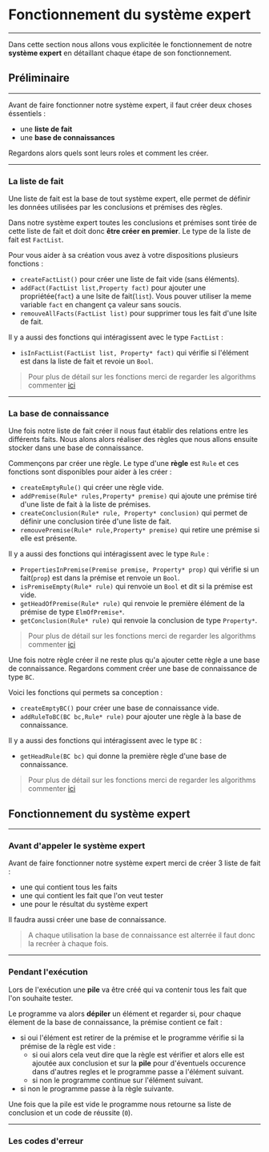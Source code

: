 # Fonctionnement du système expert

---
Dans cette section nous allons vous explicitée le fonctionnement de notre **système expert** en détaillant chaque étape de son fonctionnement.


## Préliminaire

---
Avant de faire fonctionner notre système expert, il faut créer deux choses éssentiels :
* une **liste de fait**
* une **base de connaissances**


Regardons alors quels sont leurs roles et comment les créer.

---
### La **liste de fait**

Une liste de fait est la base de tout système expert, elle permet de définir les données utilisées par les conclusions et prémises des règles. 

Dans notre système expert toutes les conclusions et prémises sont tirée de cette liste de fait et doit donc **être créer en premier**. Le type de la liste de fait est `FactList`.

Pour vous aider à sa création vous avez à votre dispositions plusieurs fonctions :
* `createFactList()` pour créer une liste de fait vide (sans éléments).
*  `addFact(FactList list,Property fact)` pour ajouter une propriétée(`fact`) a une lsite de fait(`list`). Vous pouver utiliser la meme variable `fact` en changent ça valeur sans soucis.
*  `remouveAllFacts(FactList list)` pour supprimer tous les fait d'une lsite de fait.

Il y a aussi des fonctions qui intéragissent avec le type `FactList` :
* `isInFactList(FactList list, Property* fact)` qui vérifie si l'élément est dans la liste de fait et revoie un `Bool`. 

>Pour plus de détail sur les fonctions merci de regarder les algorithms commenter [ici](Alogrithm.md)

---
### La **base de connaissance**

Une fois notre liste de fait créer il nous faut établir des relations entre les différents faits. Nous alons alors réaliser des règles que nous allons ensuite stocker dans une base de connaissance.

Commençons par créer une règle. Le type d'une **règle** est `Rule` et ces fonctions sont disponibles pour aider à les créer :
* `createEmptyRule()` qui créer une règle vide.
* `addPremise(Rule* rules,Property* premise)` qui ajoute une prémise tiré d'une liste de fait à la liste de prémises.
* `createConclusion(Rule* rule, Property* conclusion)` qui permet de définir une conclusion tirée d'une liste de fait.
* `remouvePremise(Rule* rule,Property* premise)` qui retire une prémise si elle est présente.

Il y a aussi des fonctions qui intéragissent avec le type `Rule` :
* `PropertiesInPremise(Premise premise, Property* prop)` qui vérifie si un fait(`prop`) est dans la prémise et renvoie un `Bool`.
* `isPremiseEmpty(Rule* rule)` qui renvoie un `Bool` et dit si la prémise est vide.
* `getHeadOfPremise(Rule* rule)` qui renvoie le première élément de la prémise de type `ElmOfPremise*`.
* `getConclusion(Rule* rule)` qui renvoie la conclusion de type `Property*`.

>Pour plus de détail sur les fonctions merci de regarder les algorithms commenter [ici](Alogrithm.md)

Une fois notre règle créer il ne reste plus qu'a ajouter cette règle a une base de connaissance. Regardons comment créer une base de connaissance de type `BC`.

Voici les fonctions qui permets sa conception :
* `createEmptyBC()` pour créer une base de connaissance vide.
* `addRuleToBC(BC bc,Rule* rule)` pour ajouter une règle à la base de connaissance.

Il y a aussi des fonctions qui intéragissent avec le type `BC` :
* `getHeadRule(BC bc)` qui donne la première règle d'une base de connaissance.

>Pour plus de détail sur les fonctions merci de regarder les algorithms commenter [ici](Alogrithm.md)

## Fonctionnement du système expert

---
### Avant d'appeler le système expert

Avant de faire fonctionner notre système expert merci de créer 3 liste de fait :
* une qui contient tous les faits
* une qui contient les fait que l'on veut tester
* une pour le résultat du système expert 

Il faudra aussi créer une base de connaissance.

>A chaque utilisation la base de connaissance est alterrée il faut donc la recréer à chaque fois.

---
### Pendant l'exécution

Lors de l'exécution une **pile** va être créé qui va contenir tous les fait que l'on souhaite tester. 

Le programme va alors **dépiler** un élément et regarder si, pour chaque élement de la base de connaissance, la prémise contient ce fait :
* si oui l'élément est retirer de la prémise et le programme vérifie si la prémise de la règle est vide :
    * si oui alors cela veut dire que la règle est vérifier et alors elle est ajoutée aux conclusion et sur la **pile** pour d'éventuels occurence dans d'autres regles et le programme passe a l'élément suivant.
    * si non le programme continue sur l'élément suivant.
* si non le programme passe à la règle suivante.

Une fois que la pile est vide le programme nous retourne sa liste de conclusion et un code de réussite (`0`).

---
### Les codes d'erreur



